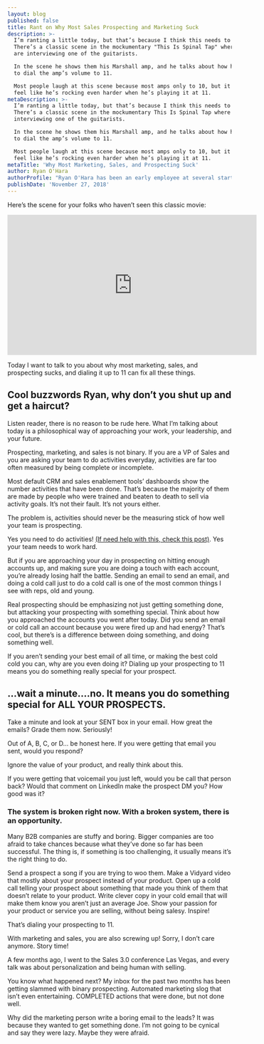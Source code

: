 ```yaml
---
layout: blog
published: false
title: Rant on Why Most Sales Prospecting and Marketing Suck
description: >-
  I’m ranting a little today, but that’s because I think this needs to be said.
  There’s a classic scene in the mockumentary "This Is Spinal Tap" where they
  are interviewing one of the guitarists.

  In the scene he shows them his Marshall amp, and he talks about how he’s able
  to dial the amp’s volume to 11.

  Most people laugh at this scene because most amps only to 10, but it makes him
  feel like he’s rocking even harder when he’s playing it at 11.
metaDescription: >-
  I’m ranting a little today, but that’s because I think this needs to be said.
  There’s a classic scene in the mockumentary This Is Spinal Tap where they are
  interviewing one of the guitarists.

  In the scene he shows them his Marshall amp, and he talks about how he’s able
  to dial the amp’s volume to 11.

  Most people laugh at this scene because most amps only to 10, but it makes him
  feel like he’s rocking even harder when he’s playing it at 11.
metaTitle: 'Why Most Marketing, Sales, and Prospecting Suck'
author: Ryan O'Hara
authorProfile: "Ryan O'Hara has been an early employee at several startups helping them with marketing and prospecting tactics, including Dyn who was acquired by Oracle for $600+ million in 2016. He's had prospecting campaigns featured in Fortune, Mashable, and TheNextWeb.\nRyan specializes in branding, business development, prospecting, and coaching people on how to make good digital first impressions. He also mentors two accelerators, The Iron Yard and The Alpha Loft, and hosts The Prospecting Podcast.\_"
publishDate: 'November 27, 2018'
---
```

Here’s the scene for your folks who haven’t seen this classic movie:

<iframe width="560" height="315" src="https://www.youtube.com/embed/uMSV4OteqBE" frameborder="0" allow="accelerometer; autoplay; encrypted-media; gyroscope; picture-in-picture" allowfullscreen></iframe>

Today I want to talk to you about why most marketing, sales, and prospecting sucks, and dialing it up to 11 can fix all these things.  

## Cool buzzwords Ryan, why don’t you shut up and get a haircut?

Listen reader, there is no reason to be rude here. What I’m talking about today is a philosophical way of approaching your work, your leadership, and your future. 

Prospecting, marketing, and sales is not binary. If you are a VP of Sales and you are asking your team to do activities everyday, activities are far too often measured by being complete or incomplete.

Most default CRM and sales enablement tools’ dashboards show the number activities that have been done. That’s because the majority of them are made by people who were trained and beaten to death to sell via activity goals. It’s not their fault. It’s not yours either. 

The problem is,  activities should never be the measuring stick of how well your team is prospecting.

Yes you need to do activities! [(If need help with this, check this post)](https://leadiq.com/blog/how-to-get-more-personalized-prospecting-done). Yes your team needs to work hard.

But if you are approaching your day in prospecting on hitting enough accounts up, and making sure you are doing a touch with each account, you’re already losing half the battle. Sending an email to send an email, and doing a cold call just to do a cold call is one of the most common things I see with reps, oId and young. 

Real prospecting should be emphasizing not just getting something done, but attacking your prospecting with something special. Think about how you approached the accounts you went after today. Did you send an email or cold call an account because you were fired up and had energy? That’s cool, but there’s is a difference between doing something, and doing something well. 

If you aren’t sending your best email of all time, or making the best cold cold you can, why are you even doing it? Dialing up your prospecting to 11 means you do something really special for your prospect. 

## ...wait a minute….no. It means you do something special for ALL YOUR PROSPECTS.

Take a minute and look at your SENT box in your email. How great the emails? Grade them now. Seriously!

Out of A, B, C, or D… be honest here. If you were getting that email you sent, would you respond?

Ignore the value of your product, and really think about this. 

If you were getting that voicemail you just left, would you be call that person back? Would that comment on LinkedIn make the prospect DM you? How good was it?


### The system is broken right now. With a broken system, there is an opportunity.

Many B2B companies are stuffy and boring. Bigger companies are too afraid to take chances because what they’ve done so far has been successful. The thing is, if something is too challenging, it usually means it’s the right thing to do. 

Send a prospect a song if you are trying to woo them. Make a Vidyard video that mostly about your prospect instead of your product. Open up a cold call telling your prospect about something that made you think of them that doesn’t relate to your product. Write clever copy in your cold email that will make them know you aren’t just an average Joe. Show your passion for your product or service you are selling, without being salesy. Inspire!

That’s dialing your prospecting to 11. 

With marketing and sales, you are also screwing up! Sorry, I don’t care anymore. Story time!

A few months ago, I went to the Sales 3.0 conference Las Vegas, and every talk was about personalization and being human with selling. 

You know what happened next? My inbox for the past two months has been getting slammed with binary prospecting. Automated marketing slog that isn’t even entertaining. COMPLETED actions that were done, but not done well. 

Why did the marketing person write a boring email to the leads? It was because they wanted to get something done. I’m not going to be cynical and say they were lazy. Maybe they were afraid. 

